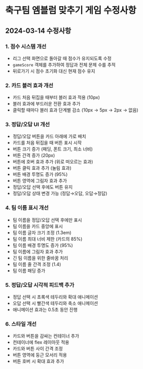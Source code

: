 # 축구팀 엠블럼 맞추기 게임 수정사항

## 2024-03-14 수정사항

### 1. 점수 시스템 개선
- 리그 선택 화면으로 돌아갈 때 점수가 유지되도록 수정
- `gameScore` 객체를 추가하여 정답과 전체 문제 수를 추적
- 뒤로가기 시 점수 초기화 대신 현재 점수 유지

### 2. 카드 블러 효과 개선
- 카드 처음 뒤집을 때부터 블러 효과 적용 (10px)
- 블러 효과에 부드러운 전환 효과 추가
- 클릭할 때마다 블러 효과 단계별 감소 (10px → 5px → 2px → 없음)

### 3. 정답/오답 UI 개선
- 정답/오답 버튼을 카드 아래에 가로 배치
- 카드를 처음 뒤집을 때 버튼 표시 시작
- 버튼 크기 증가 (패딩, 폰트 크기, 최소 너비)
- 버튼 간격 증가 (20px)
- 버튼에 호버 효과 추가 (위로 떠오르는 효과)
- 버튼 클릭 효과 추가 (눌림 효과)
- 버튼 배경 투명도 증가 (95%)
- 버튼 영역에 그림자 효과 추가
- 정답/오답 선택 후에도 버튼 유지
- 정답/오답 상태 변경 가능 (정답→오답, 오답→정답)

### 4. 팀 이름 표시 개선
- 팀 이름을 정답/오답 선택 후에만 표시
- 팀 이름을 카드 중앙에 표시
- 팀 이름 글자 크기 조정 (1.3em)
- 팀 이름 최대 너비 제한 (카드의 85%)
- 팀 이름 배경 투명도 증가 (95%)
- 팀 이름에 그림자 효과 추가
- 긴 팀 이름을 위한 줄바꿈 처리
- 팀 이름 줄 간격 조정 (1.4)
- 팀 이름 패딩 증가

### 5. 정답/오답 시각적 피드백 추가
- 정답 선택 시 초록색 테두리와 확대 애니메이션
- 오답 선택 시 빨간색 테두리와 축소 애니메이션
- 애니메이션 효과는 0.5초 동안 진행

### 6. 스타일 개선
- 카드와 버튼을 감싸는 컨테이너 추가
- 컨테이너에 flex 레이아웃 적용
- 카드와 버튼 사이 간격 조정
- 버튼 영역에 둥근 모서리 적용
- 버튼 호버 시 확대 효과 추가 